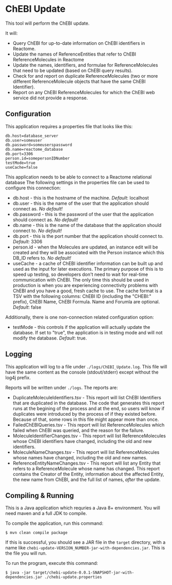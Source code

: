 # ChEBI Update

This tool will perform the ChEBI update.

It will:

 - Query ChEBI for up-to-date information on ChEBI identifiers in Reactome.
 - Update the names of ReferenceEntities that refer to ChEBI ReferenceMolecules in Reactome
 - Update the names, identifiers, and formulae for ReferenceMolecules that need to be updated (based on ChEBI query results).
 - Check for and report on duplicate ReferenceMolecules (two or more different ReferenceMolecule objects that have the same ChEBI Identifier).
 - Report on any ChEBI ReferenceMolecules for which the ChEBI web service did not provide a response.
 
## Configuration

This application requires a properties file that looks like this:

```
db.host=database_server
db.user=someuser
db.password=someuserspassword
db.name=reactome_database
db.port=3306
person.id=somepersonIDNumber
testMode=true
useCache=false
```

This application needs to be able to connect to a Reactome relational database The following settings in the properties file can be used to configure this connection:

 - db.host - this is the hostname of the machine. _Default_: localhost
 - db.user - this is the name of the user that the application should connect as. _No default!_
 - db.password - this is the password of the user that the application should connect as. _No default!_
 - db.name - this is the name of the database that the application should connect to. _No default!_
 - db.port - this is the port number that the application should connect to. _Default:_ 3306
 - person.id - when the Molecules are updated, an instance edit will be created and they will be associated with the Person instance which this DB\_ID refers to. _No default!_
 - useCache - a cache of ChEBI identifier information can be built up and used as the input for later executions. The primary purpose of this is to speed up testing, so developers don't need to wait for real-time communication with ChEBI. The only time this should be used in production is when you are experiencing connectivity problems with ChEBI and you have a good, fresh cache to use. The cache format is a TSV with the following columns: ChEBI ID (including the "CHEBI:" prefix), ChEBI Name, ChEBI Formula. Name and Forumla are optional. _Default_: false

Additionally, there is one non-connection related configuration option:

 - testMode - this controls if the application will actually update the database. If set to "true", the application is in testing mode and will not modify the database. _Default_: true.

## Logging
 
This application will log to a file under `./logs/ChEBI_Update.log`. This file will have the same content as the console (stdout/stderr) except without the log4j prefix.

Reports will be written under `./logs`. The reports are:
 - DuplicateMoleculeIdentifiers.tsv - This report will list ChEBI Identifiers that are duplicated in the database. The code that generates this report runs at the begining of the process and at the end, so users will know if duplicates were introduced by the process of if they existed before. Because of that, some rows in this file might appear more than once.
 - FailedChEBIQueries.tsv - This report will list ReferenceMolecules which failed when ChEBI was queried, and the reason for the failure.
 - MoleculeIdentifierChanges.tsv - This report will list ReferenceMolecules whose ChEBI identifiers have changed, including the old and new identifiers.
 - MoleculeNameChanges.tsv - This report will list ReferenceMolecules whose names have changed, including the old and new names.
 - ReferenceEntityNameChanges.tsv - This report will list any Entity that refers to a ReferenceMolecule whose name has changed. This report contains the Creator of the Entity, information about the affected Entity, the new name from ChEBI, and the full list of names, *after* the update. 

## Compiling & Running

This is a Java application which requries a Java 8+ environment. You will need maven and a full JDK to compile.

To compile the application, run this command:

```
$ mvn clean compile package
```

If this is successful, you should see a JAR file in the `target` directory, with a name like `chebi-update-VERSION_NUMBER-jar-with-dependencies.jar`. This is the file you will run.

To run the program, execute this command:
```
$ java -jar target/chebi-update-0.0.1-SNAPSHOT-jar-with-dependencies.jar ./chebi-update.properties
```
